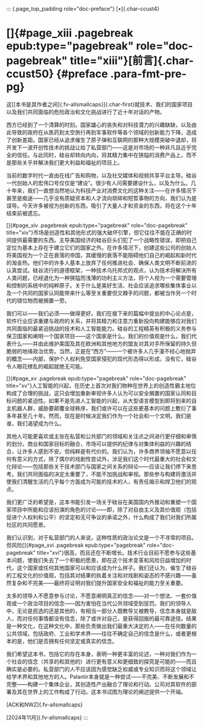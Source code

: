 ::: {.page_top_padding role="doc-preface"}
[•]{.char-ccust4}

# []{#page_xiii .pagebreak epub:type="pagebreak" role="doc-pagebreak" title="xiii"}[前言]{.char-ccust50} {#preface .para-fmt-pre-pg}

这[[本书是其作者之间]{.fv-allsmallcaps}]{.char-first}就技术、我们的国家项目以及我们共同面临的危险政治和文化挑战进行了近十年对话的产物。

西方已经到了一个清算的时刻。国家雄心的丧失和对科技潜力的兴趣缺缺，以及由此导致的政府在从医药到太空旅行再到军事软件等各个领域的创新能力下降，造成了创新差距。国家已经从追求催生了原子弹和互联网的那种大规模突破中退却，将开发下一波开创性技术的挑战让给了私营部门——这是对市场的一种非凡且近乎完全的信任。与此同时，硅谷却转向内向，将其精力集中在狭隘的消费产品上，而不是那些关乎并解决我们更大利益和福祉的项目上。

当前的数字时代一直由在线广告和购物，以及社交媒体和视频共享平台主导。硅谷一代创始人的宏伟口号仅仅是“建设”。很少有人问需要建设什么，以及为什么。几十年来，我们一直想当然地认为科技产业对消费文化的这种关注——在许多情况下甚至是痴迷——几乎没有质疑资本和人才流向琐碎和短暂事物的方向，我们认为是误导。今天许多被视为创新的东西，吸引了大量人才和资金的东西，将在这个十年结束前被遗忘。

[]{#page_xiv .pagebreak epub:type="pagebreak" role="doc-pagebreak"
title="xiv"}市场是创造性和其他形式的强大破坏引擎，但它往往不能在正确的时间提供最需要的东西。主导美国经济的硅谷巨头们犯了一个战略性错误，即把自己定位为基本上存在于建立它们的国家之外。在许多情况下，创建这些公司的创始人将美国视为一个正在衰落的帝国，其缓慢的衰落不能阻碍他们自己的崛起和新时代的淘金热。他们中的许多人基本上放弃了任何推进社会、确保人类文明不断前进的认真尝试。硅谷流行的道德框架，一种技术乌托邦式的观点，认为技术将解决所有人类问题，已经退化为一种狭隘而浅薄的功利主义方法，将个人视为一个需要管理和控制的系统中的纯粹原子。关于什么是美好生活、社会应该追求哪些集体事业以及一个共同的国家认同能带来什么等至关重要但又棘手的问题，都被当作另一个时代的错位物而被搁置一旁。

我们可以——我们必须——做得更好。我们在接下来的篇幅中提出的中心论点是，软件行业应该重建与政府的关系，并将其精力和注意力重新投向构建能够应对我们共同面临的最紧迫挑战的技术和人工智能能力。硅谷的工程精英有积极的义务参与保卫国家和阐明一个国家项目——这个国家是什么，我们的价值观是什么，我们代表什么——并由此维护美国及其在欧洲和其他地方的盟友对其对手所保留的持久但脆弱的地缘政治优势。当然，正是在“西方”——一个被许多人几乎漫不经心地抛弃的概念——内部，保护个人权利免受国家侵犯的现代形态得以形成，没有它，硅谷令人眼花缭乱的崛起就绝无可能。

[]{#page_xv .pagebreak epub:type="pagebreak" role="doc-pagebreak"
title="xv"}人工智能的兴起，在历史上首次对我们物种在世界上的创造性霸主地位构成了合理的挑战，这只会增加重新审视许多人认为可以安全搁置的国家认同和目标问题的紧迫性。如果不是先进人工智能的兴起，从大型语言模型到即将到来的自主机器人群，威胁要颠覆全球秩序，我们或许可以在这些更基本的问题上敷衍了事多年甚至几十年。然而，现在是时候决定我们作为一个社会和一个文明，我们是谁，我们渴望成为什么。

其他人可能更喜欢或主张在私营和公共部门的领域和关注点之间进行更仔细和审慎的划分。商业和国家目标的融合，市场可以提供的纪律与对集体利益的兴趣的结合，让许多人感到不安。但纯粹是有代价的。我们认为，许多商界领袖不愿意以任何有意义的方式，除了偶尔的戏剧性尝试外，涉足我们这个时代最重大的社会和文化辩论——包括那些关于技术部门与国家之间关系的辩论——应该让我们停下来思考。我们共同面临的决定太重要了，不能不加挑战和审视。那些参与构建将激活并使我们清醒生活的几乎每个方面成为可能的技术的人，有责任揭示和捍卫他们的观点。

我们更广泛的希望是，这本书能引发一场关于硅谷在美国国内外推动和重塑一个国家项目中所能和应该扮演的角色的讨论——即，除了对自由主义及其价值观（包括促进个人权利和公平）的坚定和无可争议的承诺之外，什么构成了我们对我们所属社区的共同愿景。

我们认识到，对于私营部门的人来说，这种性质的政治论文是一个不寻常的项目。但风险[]{#page_xvi .pagebreak epub:type="pagebreak" role="doc-pagebreak"
title="xvi"}很高，而且还在不断增长。技术行业目前不愿参与这些基本问题，使我们失去了一个积极的愿景，即在这个技术变革和风险日益增加的时代，这个国家或任何其他国家可以和应该成为什么样子。我们还认为，催生了硅谷的工程文化的价值观，包括其对结果的执着关注和对戏剧和姿态的不感兴趣——虽然复杂和不完美——最终将证明对我们提升国家安全和福祉的能力至关重要。

太多的领导人不愿意参与讨论，不愿意阐明真正的信念——对一个想法、一套价值观或一个政治项目的信念——因为害怕在当代公共领域受到惩罚。我们的领导人中，无论是民选的还是其他的，有相当一部分人既教导又被教导，信念本身就是敌人，而对任何事情都没有信念，除了或许对自己，是获得回报的最可靠途径。结果是一种文化，在这种文化中，那些负责做出我们最重大决定的人——在任何数量的公共领域，包括政府、工业和学术界——往往不确定自己的信念是什么，或者更根本的是，他们是否拥有任何坚定或真实的信念。

我们希望这本书，包括它的存在本身，表明一种更丰富的论述，一种对我们作为一个社会的信念（共享的和其他的）进行更有意义和更细致的探究是可能的——而且确实是必要的。私营部门的人不应该因为感觉缺乏权威或专业知识而将这个领域让给学术界和其他地方的人。Palantir本身就是一种尝试——不完美、不断发展和不完整——构建一个集体企业，其创造性产出融合了理论和行动。公司对其软件的部署及其在世界上的工作构成了行动。这本书试图为理论的阐述提供一个开端。

[ACK和NWZ]{.fv-allsmallcaps}

[2024年11月]{.fv-allsmallcaps}
:::
